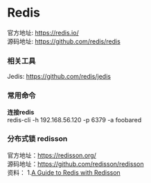# Redis

官方地址: https://redis.io/     
源码地址: https://github.com/redis/redis

### 相关工具
Jedis: https://github.com/redis/jedis

### 常用命令

**连接redis**     
redis-cli -h 192.168.56.120 -p 6379 -a foobared

### 分布式锁 redisson

官方地址：https://redisson.org/  
源码地址：https://github.com/redisson/redisson   
资料：
1.[A Guide to Redis with Redisson](https://www.baeldung.com/redis-redisson)


